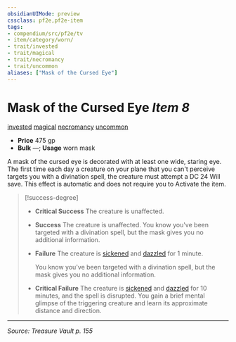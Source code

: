 ```yaml
---
obsidianUIMode: preview
cssclass: pf2e,pf2e-item
tags:
- compendium/src/pf2e/tv
- item/category/worn/
- trait/invested
- trait/magical
- trait/necromancy
- trait/uncommon
aliases: ["Mask of the Cursed Eye"]
---
```

# Mask of the Cursed Eye *Item 8*  
[invested](invested.md "Invested Item Trait")  [magical](magical.md "Magical Item Trait")  [necromancy](necromancy.md "Necromancy School Trait")  [uncommon](uncommon.md "Uncommon Rarity Trait")  

- **Price** 475 gp
- **Bulk** —; **Usage** worn mask

A mask of the cursed eye is decorated with at least one wide, staring eye. The first time each day a creature on your plane that you can't perceive targets you with a divination spell, the creature must attempt a DC 24 Will save. This effect is automatic and does not require you to Activate the item.

> [!success-degree] 
> - **Critical Success** The creature is unaffected.
> - **Success** The creature is unaffected. You know you've been targeted with a divination spell, but the mask gives you no additional information.
> - **Failure** The creature is [sickened](conditions.md#Sickened) and [dazzled](conditions.md#Dazzled) for 1 minute.
>
>    You know you've been targeted with a divination spell, but the mask gives you no additional information.
> - **Critical Failure** The creature is [sickened](conditions.md#Sickened) and [dazzled](conditions.md#Dazzled) for 10 minutes, and the spell is disrupted. You gain a brief mental glimpse of the triggering creature and learn its approximate distance and direction.


---
*Source: Treasure Vault p. 155*